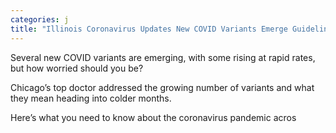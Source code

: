 ```yaml
---
categories: j
title: "Illinois Coronavirus Updates New COVID Variants Emerge Guideline Changes"
---
```


Several new COVID variants are emerging, with some rising at rapid rates, but how worried should you be? 



Chicago&#8217;s top doctor addressed the growing number of variants and what they mean heading into colder months. 



Here&#8217;s what you need to know about the coronavirus pandemic acros